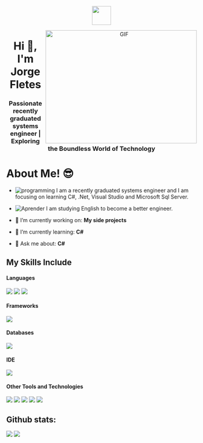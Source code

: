 <p align="center"><picture align="center"><img align="center" src = "https://github.com/7oSkaaa/7oSkaaa/blob/main/Images/about_me.gif?raw=true" width = 50px></picture></p>
<a target="_blank" align="center">
  <img align="right" top="500" height="300" width="400" alt="GIF" src="https://media.giphy.com/media/v1.Y2lkPTc5MGI3NjExaDZxZGt6bnZuOGxmcjd3YmlqOG42ZjRoNWw3c2Q3MWxnYnJqaXY4cSZlcD12MV9pbnRlcm5hbF9naWZfYnlfaWQmY3Q9Zw/qgQUggAC3Pfv687qPC/giphy.gif">
</a>

<h1 align="center">Hi 👋, I'm Jorge Fletes</h1>
<h3 align="center">Passionate recently graduated systems engineer | Exploring the Boundless World of Technology</h3>

<h1>About Me! 😎</h1>

- ![programming](https://github.com/user-attachments/assets/fc077aaf-3e26-4023-a073-a4878ba86947)
 I am a recently graduated systems engineer and I am focusing on learning C#, .Net, Visual Studio and Microsoft Sql Server.

- ![Aprender](https://github.com/user-attachments/assets/0243ff2c-9558-4daf-81ec-348b9a51e1f0)
 I am studying English to become a better engineer.

- 🔭 I’m currently working on: **My side projects**

- 🌱 I’m currently learning: **C#**

- 💬 Ask me about: **C#**

## My Skills Include

<h4> Languages </h4>
<span> 
  <img src="https://img.shields.io/badge/c%23-%23239120.svg?style=for-the-badge&logo=csharp&logoColor=white">
  <img src="https://img.shields.io/badge/kotlin-%237F52FF.svg?style=for-the-badge&logo=kotlin&logoColor=white">
  <img src="https://img.shields.io/badge/bash_script-%23121011.svg?style=for-the-badge&logo=gnu-bash&logoColor=white">
</span>

<h4> Frameworks </h4>
<span>
  <img src="https://img.shields.io/badge/Visual%20Studio-5C2D91.svg?style=for-the-badge&logo=visual-studio&logoColor=white">
</span>


<h4> Databases </h4>
<span>
  <img src="https://img.shields.io/badge/Microsoft%20SQL%20Server-CC2927?style=for-the-badge&logo=microsoft%20sql%20server&logoColor=white">
</span>

<h4> IDE </h4>
<span>
<img src="https://img.shields.io/badge/.NET-5C2D91?style=for-the-badge&logo=.net&logoColor=white">


<h4> Other Tools and Technologies </h4>
<span>
  <img src="https://img.shields.io/badge/github_copilot-8957E5?style=for-the-badge&logo=github-copilot&logoColor=white">
  <img src="https://img.shields.io/badge/Linux-FCC624?style=for-the-badge&logo=linux&logoColor=black">
  <img src="https://img.shields.io/badge/Ubuntu-E95420?style=for-the-badge&logo=ubuntu&logoColor=white">
  <img src="https://img.shields.io/badge/git-%23F05033.svg?style=for-the-badge&logo=git&logoColor=white">
  <img src="https://img.shields.io/badge/github-%23121011.svg?style=for-the-badge&logo=github&logoColor=whit">
</span>

<h2>Github stats:</h2> 

[![](https://github-readme-stats.vercel.app/api?username=JorgeFletes&show_icons=true&theme=tokyonight&hide_border=true&locale=en)](https://github.com/JorgeFletes)
[![](https://github-readme-streak-stats.herokuapp.com/?user=JorgeFletes&theme=material-palenight)](https://github.com/JorgeFletes)
</div>

